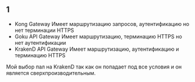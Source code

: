 ## 1 ##
* Kong Gateway
Имеет маршрутизацию запросов, аутентификацию но нет терминации HTTPS
* Goku API Gateway
Имеет маршрутизацию, терминацию HTTPS но нет аутентификации
* KrakenD API Gateway
Имеет маршрутизацию, аутентификацию и терминацию HTTPS  

Мой выбор пал на KrakenD так как он попадает под все условия и он является сверхпроизводительным.
